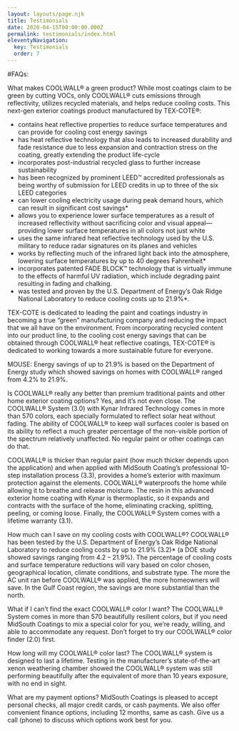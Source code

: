 ```yaml
---
layout: layouts/page.njk
title: Testimonials
date: 2020-04-15T00:00:00.000Z
permalink: testimonials/index.html
eleventyNavigation:
  key: Testimonials
  order: 7
---
```


#FAQs:

What makes COOLWALL® a green product? While most coatings claim to be green by cutting VOCs, only COOLWALL® cuts emissions through reflectivity, utilizes recycled materials, and helps reduce cooling costs. This next-gen exterior coatings product manufactured by TEX-COTE®:

- contains heat reflective properties to reduce surface temperatures and can provide for cooling cost energy savings
- has heat reflective technology that also leads to increased durability and fade resistance due to less expansion and contraction stress on the coating, greatly extending the product life-cycle
- incorporates post-industrial recycled glass to further increase sustainability
- has been recognized by prominent LEED™ accredited professionals as being worthy of submission for LEED credits in up to three of the six LEED categories
- can lower cooling electricity usage during peak demand hours, which can result in significant cost savings*
- allows you to experience lower surface temperatures as a result of increased reflectivity without sacrificing color and visual appeal—providing lower surface temperatures in all colors not just white
- uses the same infrared heat reflective technology used by the U.S. military to reduce radar signatures on its planes and vehicles
- works by reflecting much of the infrared light back into the atmosphere, lowering surface temperatures by up to 40 degrees Fahrenheit*
- incorporates patented FADE BLOCK™ technology that is virtually immune to the effects of harmful UV radiation, which include degrading paint resulting in fading and chalking.
- was tested and proven by the U.S. Department of Energy’s Oak Ridge National Laboratory to reduce cooling costs up to 21.9%*. 

TEX-COTE is dedicated to leading the paint and coatings industry in becoming a true “green” manufacturing company and reducing the impact that we all have on the environment. From incorporating recycled content into our product line, to the cooling cost energy savings that can be obtained through COOLWALL® heat reflective coatings, TEX-COTE® is dedicated to working towards a more sustainable future for everyone.

MOUSE:	Energy savings of up to 21.9% is based on the Department of Energy study which showed savings on homes with COOLWALL® ranged from 4.2% to 21.9%.


Is COOLWALL® really any better than premium traditional paints and other home exterior coating options? Yes, and it’s not even close. The COOLWALL® System (3.0) with Kynar Infrared Technology comes in more than 570 colors, each specially formulated to reflect solar heat without fading. The ability of COOLWALL® to keep wall surfaces cooler is based on its ability to reflect a much greater percentage of the non-visible portion of the spectrum relatively unaffected. No regular paint or other coatings can do that.

COOLWALL® is thicker than regular paint (how much thicker depends upon the application) and when applied with MidSouth Coating’s professional 10-step installation process (3.3), provides a home’s exterior with maximum protection against the elements. COOLWALL® waterproofs the home while allowing it to breathe and release moisture. The resin in this advanced exterior home coating with Kynar is thermoplastic, so it expands and contracts with the surface of the home, eliminating cracking, splitting, peeling, or coming loose. Finally, the COOLWALL® System comes with a lifetime warranty (3.1).


How much can I save on my cooling costs with COOLWALL®? COOLWALL® has been tested by the U.S. Department of Energy’s Oak Ridge National Laboratory to reduce cooling costs by up to 21.9% (3.2)* (a DOE study showed savings ranging from 4.2 – 21.9%). The percentage of cooling costs and surface temperature reductions will vary based on color chosen, geographical location, climate conditions, and substrate type. The more the AC unit ran before COOLWALL® was applied, the more homeowners will save. In the Gulf Coast region, the savings are more substantial than the north.


What if I can’t find the exact COOLWALL® color I want? The COOLWALL® System comes in more than 570 beautifully resilient colors, but if you need MidSouth Coatings to mix a special color for you, we’re ready, willing, and able to accommodate any request. Don’t forget to try our COOLWALL® color finder (2.0) first.


How long will my COOLWALL® color last? The COOLWALL® system is designed to last a lifetime. Testing in the manufacturer’s state-of-the-art xenon weathering chamber showed the COOLWALL® system was still performing beautifully after the equivalent of more than 10 years exposure, with no end in sight. 


What are my payment options? MidSouth Coatings is pleased to accept personal checks, all major credit cards, or cash payments. We also offer convenient finance options, including 12 months, same as cash. Give us a call (phone) to discuss which options work best for you.